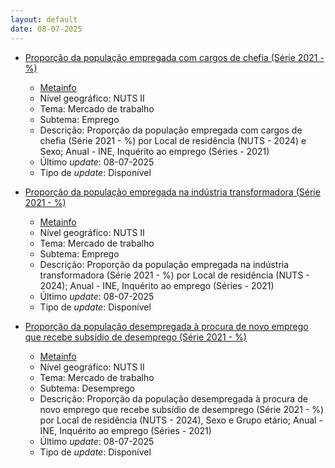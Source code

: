 ```yaml
---
layout: default
date: 08-07-2025
---
```

* [Proporção da população empregada com cargos de chefia (Série 2021 - %)](https://www.ine.pt/xportal/xmain?xpid=INE&xpgid=ine_indicadores&indOcorrCod=0011388&contexto=bd&selTab=tab2)
  * [Metainfo](https://www.ine.pt/bddXplorer/htdocs/minfo.jsp?var_cd=0011388&lingua=PT)
  * Nível geográfico: NUTS II
  * Tema: Mercado de trabalho
  * Subtema: Emprego
  * Descrição: Proporção da população empregada com cargos de chefia (Série 2021 - %) por Local de residência (NUTS - 2024) e Sexo; Anual - INE, Inquérito ao emprego (Séries - 2021)
  * Último _update_: 08-07-2025
  * Tipo de _update_: Disponível

* [Proporção da população empregada na indústria transformadora (Série 2021 - %)](https://www.ine.pt/xportal/xmain?xpid=INE&xpgid=ine_indicadores&indOcorrCod=0011389&contexto=bd&selTab=tab2)
  * [Metainfo](https://www.ine.pt/bddXplorer/htdocs/minfo.jsp?var_cd=0011389&lingua=PT)
  * Nível geográfico: NUTS II
  * Tema: Mercado de trabalho
  * Subtema: Emprego
  * Descrição: Proporção da população empregada na indústria transformadora (Série 2021 - %) por Local de residência (NUTS - 2024); Anual - INE, Inquérito ao emprego (Séries - 2021)
  * Último _update_: 08-07-2025
  * Tipo de _update_: Disponível

* [Proporção da população desempregada à procura de novo emprego que recebe subsídio de desemprego (Série 2021 - %)](https://www.ine.pt/xportal/xmain?xpid=INE&xpgid=ine_indicadores&indOcorrCod=0011390&contexto=bd&selTab=tab2)
  * [Metainfo](https://www.ine.pt/bddXplorer/htdocs/minfo.jsp?var_cd=0011390&lingua=PT)
  * Nível geográfico: NUTS II
  * Tema: Mercado de trabalho
  * Subtema: Desemprego
  * Descrição: Proporção da população desempregada à procura de novo emprego que recebe subsídio de desemprego (Série 2021 - %) por Local de residência (NUTS - 2024), Sexo e Grupo etário; Anual - INE, Inquérito ao emprego (Séries - 2021)
  * Último _update_: 08-07-2025
  * Tipo de _update_: Disponível

